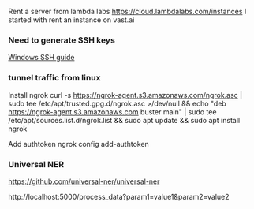 Rent a server from lambda labs https://cloud.lambdalabs.com/instances
I started with rent an instance on vast.ai

### Need to generate SSH keys
[Windows SSH guide](https://vast.ai/docs/guides/windows-ssh-scp-guide)

### tunnel traffic from linux

Install ngrok
curl -s https://ngrok-agent.s3.amazonaws.com/ngrok.asc | sudo tee /etc/apt/trusted.gpg.d/ngrok.asc >/dev/null && echo "deb https://ngrok-agent.s3.amazonaws.com buster main" | sudo tee /etc/apt/sources.list.d/ngrok.list && sudo apt update && sudo apt install ngrok

Add authtoken
ngrok config add-authtoken <token>

### Universal NER
https://github.com/universal-ner/universal-ner

http://localhost:5000/process_data?param1=value1&param2=value2
